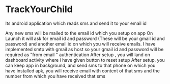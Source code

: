 # TrackYourChild
Its android application which reads sms and send it to your email id



Any new sms will be mailed to the email id which you setup on app
On Launch it will ask for email id and password (These will be your gmail id and password) and another email id on which you will receive emails. I have implemented smtp with gmail as host so your gmail id and password will be required as "from email " authentication
After setup , you will land on dashboard activity where i have given button to reset setup
After setup, you can keep app in background, and send sms to that phone on which you have installed apk, you will receive email with content of that sms and the number from which you have received that sms

